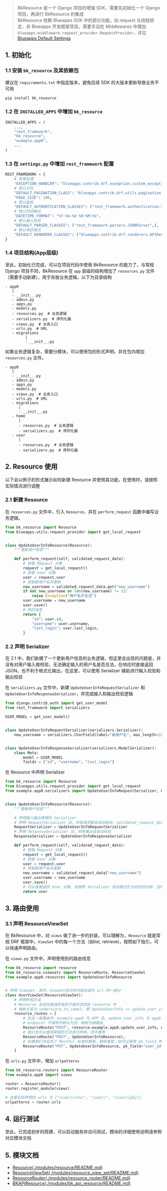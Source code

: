 > BkResource 是一个 Django 项目的增强 SDK，需要先初始化一个 Django 项目，再进行 BkResource 的集成   
> BkResource 依赖 Blueapps SDK 中的部分功能，如 request 与线程绑定，非 Blueapps 开发框架项目，需要手动在 Middlewares
> 中赠加 `blueapps.middleware.request_provider.RequestProvider`，详见[Blueapps Default Settings](https://github.com/TencentBlueKing/blueapps/blob/a2bc22df54fff3ad7291a965336ca31fd99a5a50/blueapps/conf/default_settings.py#L46)

## 1. 初始化

### 1.1 安装 `bk_resource` 及其依赖包

建议在 `requirements.txt` 中指定版本，避免后续 SDK 的大版本更新导致业务不可用

```bash
pip install bk_resource
```

### 1.2 在 `INSTALLED_APPS` 中增加 `bk_resource`

```python
INSTALLED_APPS = (
    ...,
    "rest_framework",
    "bk_resource",
    "example.app0",
    ...
)
```

### 1.3 在 `settings.py` 中增加 `rest_framework` 配置

```python
REST_FRAMEWORK = {
    # 异常处理
    "EXCEPTION_HANDLER": "blueapps.contrib.drf.exception.custom_exception_handler",
    # 默认分页
    "DEFAULT_PAGINATION_CLASS": "blueapps.contrib.drf.utils.pagination.CustomPageNumberPagination",
    "PAGE_SIZE": 100,
    # 默认鉴权
    "DEFAULT_AUTHENTICATION_CLASSES": ("rest_framework.authentication.SessionAuthentication",),
    # 默认时间格式
    "DATETIME_FORMAT": "%Y-%m-%d %H:%M:%S",
    # 默认输入校验
    "DEFAULT_PARSER_CLASSES": ("rest_framework.parsers.JSONParser",),
    # 默认响应格式
    "DEFAULT_RENDERER_CLASSES": ("blueapps.contrib.drf.renderers.APIRenderer",),
}
```

### 1.4 项目结构(App层级)

至此，初始化已完成，可以在项目代码中使用 BkResource 的能力了，与常规 Django 项目不同，BkResource 在 `app`
层级的结构增加了 `resources.py` 文件（需要手动新建），用于存放业务逻辑，以下为目录结构

```shell
- app0
   |
   - __init__.py
   - admin.py
   - apps.py
   - models.py
   - resources.py  # 业务逻辑
   - serializers.py  # 序列化器
   - views.py  # 业务入口
   - urls.py  # URL
   - migrations
         |
         - __init__.py
```

如果业务逻辑复杂，需要分模块，可以使用包的形式声明，并在包内增加 `resources.py` 文件。

```shell
- app0
   |
   - __init__.py
   - admin.py
   - apps.py
   - models.py
   - views.py  # 业务入口
   - urls.py  # URL
   - migrations
      |
      - __init__.py
   - home
      |
      - resources.py  # 业务逻辑
      - serializers.py  # 序列化器
   - user
      | 
      - resources.py  # 业务逻辑
      - serializers.py  # 序列化器
```

## 2. Resource 使用

以下会以例子的形式展示如何新建 Resource 并使用其功能，在使用时，请按照实际情况进行调整

### 2.1 新建 Resource

在 `resources.py` 文件中，引入 `Resource`，并在 `perform_request` 函数中编写业务逻辑。

```python
from bk_resource import Resource
from blueapps.utils.request_provider import get_local_request


class UpdateUserInfoResource(Resource):
    """更新用户信息"""

    def perform_request(self, validated_request_data):
        # 获取 Request 对象
        request = get_local_request()
        # 获取 User 对象
        user = request.user
        # 获取新用户名并更新
        new_username = validated_request_data.get("new_username")
        if not new_username or len(new_username) != 12:
            raise Exception("用户名不合法")
        user.username = new_username
        user.save()
        # 响应信息
        return {
            "id": user.id,
            "username": user.username,
            "last_login": user.last_login,
        }
```

### 2.2 声明 Serializer

在 2.1 中，我们新建了一个更新用户信息的业务逻辑，但这里会出现的问题是，并没有对用户输入做校验，无法确定输入的用户名是否合法，在响应时直接返回
JSON，也不利于格式化输出，在这里，可以使用 Serializer 辅助进行输入校验和输出校验

在 `serializers.py` 文件中，新建 `UpdateUserInfoRequestSerializer` 和 `UpdateUserInfoResponseSerializer`，并完成输入和输出校验逻辑

```python
from django.contrib.auth import get_user_model
from rest_framework import serializers

USER_MODEL = get_user_model()


class UpdateUserInfoRequestSerializer(serializers.Serializer):
    new_username = serializers.CharField(label="新用户名", max_length=12, min_length=6)


class UpdateUserInfoResponseSerializer(serializers.ModelSerializer):
    class Meta:
        model = USER_MODEL
        fields = ["id", "username", "last_login"]
```

在 Resource 中声明 Serializer

```python
from bk_resource import Resource
from blueapps.utils.request_provider import get_local_request
from example.app0.serializers import UpdateUserInfoRequestSerializer, UpdateUserInfoResponseSerializer


class UpdateUserInfoResource(Resource):
    """更新用户信息"""

    # 声明输入输出使用的 Serializer
    # 声明 RequestSerializer 后，所有请求都会自动校验，validated_request_data 可以直接获取校验完成的数据
    RequestSerializer = UpdateUserInfoRequestSerializer
    # 声明 ResponseSerializer 后，所有输出会自动校验
    ResponseSerializer = UpdateUserInfoResponseSerializer

    def perform_request(self, validated_request_data):
        # 获取 Request 对象
        request = get_local_request()
        # 获取 User 对象
        user = request.user
        # 获取新用户名并更新
        new_username = validated_request_data["new_username"]
        user.username = new_username
        user.save()
        # 可以直接返回 User 对象，会按照 Serializer 自动格式化为对应的内容，当然，直接返回对应的字典格式也是可以的
        return user
```

## 3. 路由使用

### 3.1 声明 ResourceViewSet

在 BkResource 中，对 `views` 做了进一步的封装，可以理解为，`Resource` 就是常规 DRF 框架中，`ViewSet` 中的每一个方法（如list,
retrieve)，按照如下指引，可以快速声明路由。

在 `views.py` 文件中，声明使用到的路由信息

```python
from bk_resource import resource
from bk_resource.viewsets import ResourceRoute, ResourceViewSet
from example.app0.resources import UpdateUserInfoResource


# 声明 ViewSet，其中，ViewSet前方的内容会成为 url 的一部分
class UserViewSet(ResourceViewSet):
    # 声明所有方法
    # Resource 会自动查找所有的子类并添加到 resource 中
    # 映射关系为 underscore_to_camel; 即 UpdateUserInfo => update_user_info
    resource_routes = [
        # 在这一条路由中，example.app0 为 APP 名，update_user_info 为 app0 下 resources.py 文件中的 UpdateUserInfoResource 对象
        # endpoint 不填写时默认为空，映射为根路由
        ResourceRoute("POST", resource.example.app0.update_user_info, endpoint="info"),
        # 我们也可以使用常规的方式进行声明，但不推荐
        ResourceRoute("POST", UpdateUserInfoResource),
        # 如果我们涉及到了 RestFul 标准的更新、删除类型，则可以使用 pk_field 声明，会自动将 pk 添加到 validated_request_data 中
        ResourceRoute("PUT", UpdateUserInfoResource, pk_field="user_id"),
    ]
```

在 `urls.py` 文件中，增加 `urlpatterns`

```python
from bk_resource.routers import ResourceRouter
from example.app0 import views

router = ResourceRouter()
router.register_module(views)

# 这里实际声明的 urls 为 ["/user/info/", "/user/", "/user/{pk}/]
urlpatterns = router.urls
```

## 4. 运行测试

至此，已完成初步的搭建，可以启动服务并访问测试，模块的详细使用说明请参照对应模块文档

## 5. 模块文档

- [Resource(./modules/resource/README.md)](./modules/resource/README.md)
- [ResourceViewSet(./modules/resource_view_set/README.md)](./modules/resource_view_set/README.md)
- [ResourceRouter(./modules/resource_router/README.md)](./modules/resource_router/README.md)
- [BKAPIResource(./modules/bk_api_resource/README.md)](./modules/bk_api_resource/README.md)
